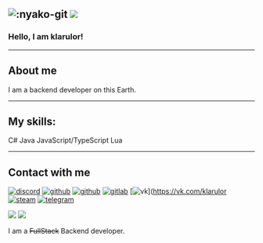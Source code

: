 ![:nyako-git](https://count.getloli.com/get/@:klarulor_github?theme=asoul)
<img src="https://wakatime.com/badge/user/6a8e0de8-7415-447b-bdbb-0a2d48c7fa84.svg"> 
-----
### Hello, I am klarulor!

-----
## About me
  I am a backend developer on this Earth.

----- 
## My skills:
 C#
 Java
 JavaScript/TypeScript
 Lua

-----
## Contact with me
[![discord](https://img.shields.io/static/v1?label=&message=DISCORD&color=191919&style=for-the-badge&logo=discord)](https://discordapp.com/users/664706046027235348)
[![github](https://img.shields.io/static/v1?label=&message=github&color=191919&style=for-the-badge&logo=github)](https://github.com/klarulor)
[![github](https://img.shields.io/static/v1?label=&message=Twitter&color=191919&style=for-the-badge&logo=twitter)](https://twitter.com/klarulor)
[![gitlab](https://img.shields.io/static/v1?label=&message=gitlab&color=191919&style=for-the-badge&logo=gitlab)](https://gitlab.com/klarulor)
[![vk](https://img.shields.io/static/v1?label=&message=VK&color=191919&style=for-the-badge&logo=vk)](https://vk.com/klarulor
[![steam](https://img.shields.io/static/v1?label=&message=steam&color=191919&style=for-the-badge&logo=Steam)](https://steamcommunity.com/id/klarulor)
[![telegram](https://img.shields.io/static/v1?label=&message=telegram&color=191919&style=for-the-badge&logo=telegram)](https://t.me/klarulor)

<img src="https://github-readme-stats.vercel.app/api?username=klarulor&count_private=true&theme=midnight-purple&show_icons=true">
<img src="https://github-readme-stats.vercel.app/api/top-langs?username=klarulor&count_private=true&theme=midnight-purple&layout=compact">

I am a ~~FullStack~~ Backend developer.

